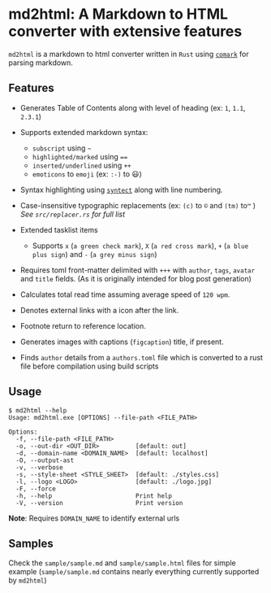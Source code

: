 # md2html: A Markdown to HTML converter with extensive features

`md2html` is a markdown to html converter written in `Rust` using [`comark`](https://github.com/kivikakk/comrak) for parsing markdown.

## Features
- Generates Table of Contents along with level of heading (ex: `1`, `1.1`, `2.3.1`)
- Supports extended markdown syntax:
  - `subscript` using `~`
  - `highlighted/marked` using `==`
  - `inserted/underlined` using `++`
  - `emoticons` to `emoji` (ex: `:-)` to 😃)

- Syntax highlighting using [`syntect`](https://github.com/trishume/syntect) along with line numbering.

- Case-insensitive typographic replacements (ex: `(c)` to `©` and `(tm)`  to`™` ) _See `src/replacer.rs` for full list_
- Extended tasklist items
  - Supports `x` (`a green check mark`), `X` (`a red cross mark`), `+` (`a blue plus sign`) and `-` (`a grey minus sign`)
- Requires toml front-matter delimited with `+++` with `author`, `tags`, `avatar` and `title` fields. (As it is originally intended for blog post generation)
- Calculates total read time assuming average speed of `120 wpm`.
- Denotes external links with a icon after the link.
- Footnote return to reference location.
- Generates images with captions (`figcaption`) title, if present.
- Finds `author` details from a `authors.toml` file which is converted to a rust file before compilation using build scripts

## Usage
``` console
$ md2html --help
Usage: md2html.exe [OPTIONS] --file-path <FILE_PATH>

Options:
  -f, --file-path <FILE_PATH>
  -o, --out-dir <OUT_DIR>          [default: out]
  -d, --domain-name <DOMAIN_NAME>  [default: localhost]
  -O, --output-ast
  -v, --verbose
  -s, --style-sheet <STYLE_SHEET>  [default: ./styles.css]
  -l, --logo <LOGO>                [default: ./logo.jpg]
  -F, --force
  -h, --help                       Print help
  -V, --version                    Print version
```
**Note**: Requires `DOMAIN_NAME` to identify external urls

## Samples

Check the `sample/sample.md` and `sample/sample.html` files for simple example (`sample/sample.md` contains nearly everything currently supported by `md2html`)